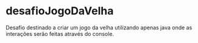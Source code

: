 # desafioJogoDaVelha
 Desafio destinado a criar um jogo da velha utilizando apenas java onde as interações serão feitas através do console.
